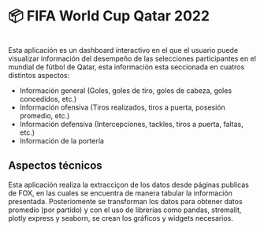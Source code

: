 # 📦 FIFA World Cup Qatar 2022 
```
```

Esta aplicación es un dashboard interactivo en el que el usuario puede visualizar información del desempeño de las selecciones participantes en el mundial de fútbol de Qatar, esta información esta seccionada en cuatros distintos aspectos:

- Información general (Goles, goles de tiro, goles de cabeza, goles concedidos, etc.)
- Información ofensiva (Tiros realizados, tiros a puerta, posesión promedio, etc.)
- Información defensiva (Intercepciones, tackles, tiros a puerta, faltas, etc.)
- Información de la portería

## Aspectos técnicos

Esta aplicación realiza la extracciçon de los datos desde páginas publicas de FOX, en las cuales se encuentra de manera tabular la información presentada.
Posteriomente se transforman los datos para obtener datos promedio (por partido) y con el uso de librerías como pandas, stremalit, plotly express y seaborn, se crean los gráficos y widgets necesarios.

